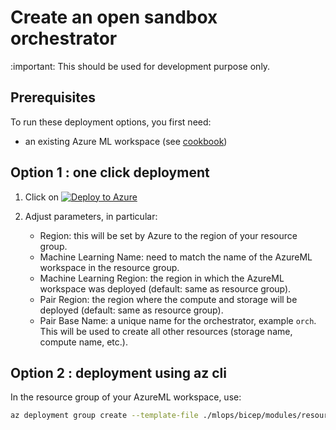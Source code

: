 # Create an open sandbox orchestrator

:important: This should be used for development purpose only.

## Prerequisites

To run these deployment options, you first need:
- an existing Azure ML workspace (see [cookbook](README.md))

## Option 1 : one click deployment

1. Click on [![Deploy to Azure](https://aka.ms/deploytoazurebutton)](https://portal.azure.com/#create/Microsoft.Template/uri/https%3A%2F%2Fraw.githubusercontent.com%2FAzure-Samples%2Fazure-ml-federated-learning%2Fjfomhover%2Fprovioningscenarios%2Fmlops%2Farm%2Fopen_compute_storage_pair.json)

2. Adjust parameters, in particular:

    - Region: this will be set by Azure to the region of your resource group.
    - Machine Learning Name: need to match the name of the AzureML workspace in the resource group.
    - Machine Learning Region: the region in which the AzureML workspace was deployed (default: same as resource group).
    - Pair Region: the region where the compute and storage will be deployed (default: same as resource group).
    - Pair Base Name: a unique name for the orchestrator, example `orch`. This will be used to create all other resources (storage name, compute name, etc.).

## Option 2 : deployment using az cli

In the resource group of your AzureML workspace, use:

```bash
az deployment group create --template-file ./mlops/bicep/modules/resources/open_compute_storage_pair.bicep --resource-group <resource group name> --parameters demoBaseName="<unique name here>"
```
